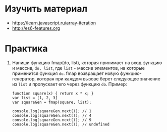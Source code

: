 # Изучить материал

+ https://learn.javascript.ru/array-iteration
+ http://es6-features.org

# Практика
 

 1) Напиши функцию fmap(do, list), которая принимает на вход функцию и массив, `do, list`, где `list` - массив элементов, на которые применится функция `do`. fmap возвращает новую функцию-генератор, которая при каждом вызове берет следующее значение из `list` и пропускает его через функцию `do`. Пример:

  
        function square(x) { return x * x; }
        var list = [1, 2, 3]
        var squareGen = fmap(square, list);

        console.log(squareGen.next()); // 1
        console.log(squareGen.next()); // 4
        console.log(squareGen.next()); // 9
        console.log(squareGen.next()); // undefined